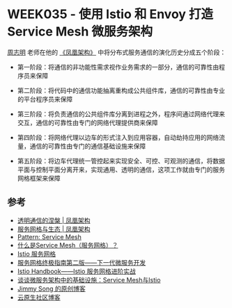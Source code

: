 # WEEK035 - 使用 Istio 和 Envoy 打造 Service Mesh 微服务架构

[周志明](https://github.com/fenixsoft) 老师在他的 [《凤凰架构》](http://icyfenix.cn/immutable-infrastructure/mesh/communication.html) 中将分布式服务通信的演化历史分成五个阶段：

* 第一阶段：将通信的非功能性需求视作业务需求的一部分，通信的可靠性由程序员来保障

* 第二阶段：将代码中的通信功能抽离重构成公共组件库，通信的可靠性由专业的平台程序员来保障

* 第三阶段：将负责通信的公共组件库分离到进程之外，程序间通过网络代理来交互，通信的可靠性由专门的网络代理提供商来保障

* 第四阶段：将网络代理以边车的形式注入到应用容器，自动劫持应用的网络流量，通信的可靠性由专门的通信基础设施来保障

* 第五阶段：将边车代理统一管控起来实现安全、可控、可观测的通信，将数据平面与控制平面分离开来，实现通用、透明的通信，这项工作就由专门的服务网格框架来保障

## 参考

* [透明通信的涅槃 | 凤凰架构](http://icyfenix.cn/immutable-infrastructure/mesh/communication.html)
* [服务网格与生态 | 凤凰架构](http://icyfenix.cn/immutable-infrastructure/mesh/ecosystems.html)
* [Pattern: Service Mesh](https://philcalcado.com/2017/08/03/pattern_service_mesh.html)
* [什么是Service Mesh（服务网格）？](https://jimmysong.io/blog/what-is-a-service-mesh/)
* [Istio 服务网格](https://istio.io/latest/zh/about/service-mesh/)
* [服务网格终极指南第二版——下一代微服务开发](https://cloudnative.to/blog/service-mesh-ultimate-guide-e2/)
* [Istio Handbook——Istio 服务网格进阶实战](http://www.zhaowenyu.com/istio-doc/)
* [谈谈微服务架构中的基础设施：Service Mesh与Istio](https://www.zhaohuabing.com/2018/03/29/what-is-service-mesh-and-istio/)
* [Jimmy Song 的原创博客](https://jimmysong.io/blog/)
* [云原生社区博客](https://cloudnative.to/blog/)
